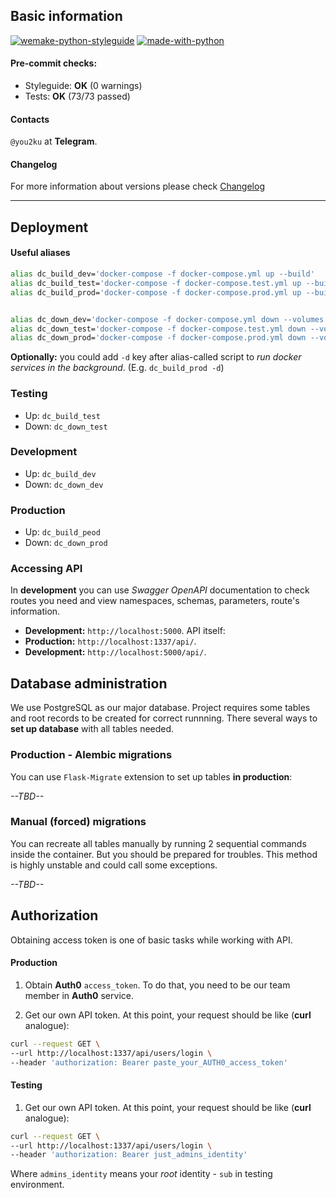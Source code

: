 ## Basic information

[![wemake-python-styleguide](https://img.shields.io/badge/style-wemake-000000.svg)](https://github.com/wemake-services/wemake-python-styleguide)
[![made-with-python](https://img.shields.io/badge/Made%20with-Python-1f425f.svg)](https://www.python.org/)

#### Pre-commit checks:
- Styleguide: **OK** (0 warnings)
- Tests: **OK** (73/73 passed)

#### Contacts 
```@you2ku``` at **Telegram**.

#### Changelog
For more information about versions please check [Changelog](https://gitlab.com/baltazar1697/tmtar_api/-/blob/df4ac122e9b35c7aede9b49b489aeaaf03959b36/CHANGELOG.md)

-----------------------------------

## Deployment

#### Useful aliases
``` bash
alias dc_build_dev='docker-compose -f docker-compose.yml up --build'
alias dc_build_test='docker-compose -f docker-compose.test.yml up --build --abort-on-container-exit'
alias dc_build_prod='docker-compose -f docker-compose.prod.yml up --build'


alias dc_down_dev='docker-compose -f docker-compose.yml down --volumes --remove-orphans'
alias dc_down_test='docker-compose -f docker-compose.test.yml down --volumes --remove-orphans'
alias dc_down_prod='docker-compose -f docker-compose.prod.yml down --volumes --remove-orphans'
```
**Optionally:** you could add ```-d``` key after alias-called script to *run docker services in the background*. 
(E.g. ```dc_build_prod -d```)
### Testing
- Up: ```dc_build_test```
- Down: ```dc_down_test```
### Development
- Up: ```dc_build_dev```
- Down: ```dc_down_dev```
### Production
- Up: ```dc_build_peod```
- Down: ```dc_down_prod```

### Accessing API
In **development** you can use *Swagger OpenAPI* documentation to check routes you need and view namespaces, schemas, parameters, route's information.
- **Development:** ```http://localhost:5000```.
API itself:
- **Production:** ```http://localhost:1337/api/```.
- **Development:** ```http://localhost:5000/api/```.

## Database administration
We use PostgreSQL as our major database. Project requires some tables and root records to be created for correct runnning.
There several ways to **set up database** with all tables needed.

### Production - Alembic migrations

You can use ```Flask-Migrate``` extension to set up tables **in production**:

*--TBD--*

### Manual (forced) migrations
You can recreate all tables manually by running 2 sequential commands inside the container. 
But you should be prepared for troubles. This method is highly unstable and could call some exceptions.

*--TBD--*


## Authorization
Obtaining access token is one of basic tasks while working with API.
#### Production
1. Obtain **Auth0** ```access_token```.
To do that, you need to be our team member in **Auth0** service.
   
2. Get our own API token. At this point, your request should be like (**curl** analogue): 
``` bash
curl --request GET \
--url http://localhost:1337/api/users/login \
--header 'authorization: Bearer paste_your_AUTH0_access_token'
```

#### Testing
1. Get our own API token. At this point, your request should be like (**curl** analogue): 
``` bash
curl --request GET \
--url http://localhost:1337/api/users/login \
--header 'authorization: Bearer just_admins_identity'
```
Where ```admins_identity``` means your *root* identity - ```sub``` in testing environment.

